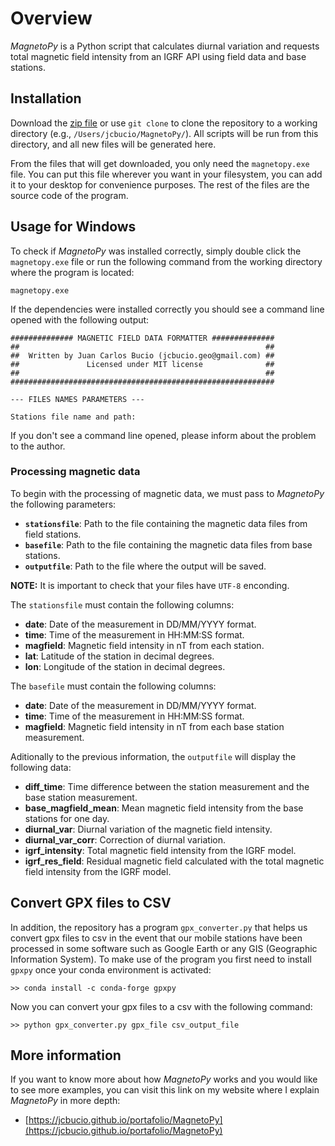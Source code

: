 # Overview
*MagnetoPy* is a Python script that calculates diurnal variation and requests total magnetic field intensity from an IGRF API using field data and base stations.

## Installation
Download the [zip file](https://github.com/JCBucio/MagnetoPy/archive/refs/heads/main.zip) or use `git clone` to clone the repository to a working directory (e.g., `/Users/jcbucio/MagnetoPy/`). All scripts will be run from this directory, and all new files will be generated here.

From the files that will get downloaded, you only need the `magnetopy.exe` file. You can put this file wherever you want in your filesystem, you can add it to your desktop for convenience purposes. The rest of the files are the source code of the program.

## Usage for Windows
To check if *MagnetoPy* was installed correctly, simply double click the `magnetopy.exe` file or run the following command from the working directory where the program is located:
```
magnetopy.exe
```
If the dependencies were installed correctly you should see a command line opened with the following output:
```
############## MAGNETIC FIELD DATA FORMATTER ##############
##                                                       ##  
##  Written by Juan Carlos Bucio (jcbucio.geo@gmail.com) ##
##               Licensed under MIT license              ##
##                                                       ##
###########################################################

--- FILES NAMES PARAMETERS ---

Stations file name and path:
```
If you don't see a command line opened, please inform about the problem to the author.

### Processing magnetic data
To begin with the processing of magnetic data, we must pass to *MagnetoPy* the following parameters:

- **`stationsfile`**: Path to the file containing the magnetic data files from field stations.
- **`basefile`**: Path to the file containing the magnetic data files from base stations.
- **`outputfile`**: Path to the file where the output will be saved.

**NOTE:** It is important to check that your files have `UTF-8` enconding.

The `stationsfile` must contain the following columns:
- **date**: Date of the measurement in DD/MM/YYYY format.
- **time**: Time of the measurement in HH:MM:SS format.
- **magfield**: Magnetic field intensity in nT from each station.
- **lat**: Latitude of the station in decimal degrees.
- **lon**: Longitude of the station in decimal degrees.

The `basefile` must contain the following columns:
- **date**: Date of the measurement in DD/MM/YYYY format.
- **time**: Time of the measurement in HH:MM:SS format.
- **magfield**: Magnetic field intensity in nT from each base station measurement.

Aditionally to the previous information, the `outputfile` will display the following data:
- **diff_time**: Time difference between the station measurement and the base station measurement.
- **base_magfield_mean**: Mean magnetic field intensity from the base stations for one day.
- **diurnal_var**: Diurnal variation of the magnetic field intensity.
- **diurnal_var_corr**: Correction of diurnal variation.
- **igrf_intensity**: Total magnetic field intensity from the IGRF model.
- **igrf_res_field**: Residual magnetic field calculated with the total magnetic field intensity from the IGRF model.

## Convert GPX files to CSV
In addition, the repository has a program `gpx_converter.py` that helps us convert gpx files to csv in the event that our mobile stations have been processed in some software such as Google Earth or any GIS (Geographic Information System). To make use of the program you first need to install `gpxpy` once your conda environment is activated:

```
>> conda install -c conda-forge gpxpy
```

Now you can convert your gpx files to a csv with the following command:

```
>> python gpx_converter.py gpx_file csv_output_file
```

## More information
If you want to know more about how *MagnetoPy* works and you would like to see more examples, you can visit this link on my website where I explain *MagnetoPy* in more depth: 
- [https://jcbucio.github.io/portafolio/MagnetoPy](https://jcbucio.github.io/portafolio/MagnetoPy)